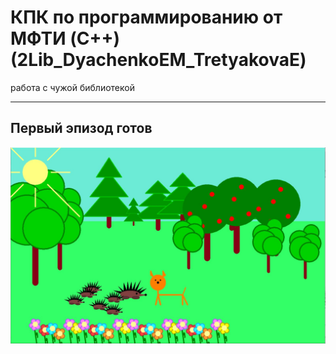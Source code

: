 # КПК по программированию от МФТИ (C++)   (2Lib_DyachenkoEM_TretyakovaE)

работа с чужой библиотекой
___
## Первый эпизод готов

![Alt-текст]( https://github.com/kedamoD/2Lib_DyachenkoEM_TretyakovaE/blob/main/episode%201.JPG  "episode")
